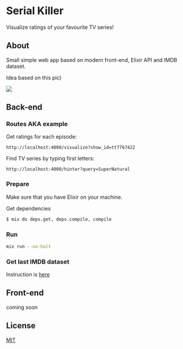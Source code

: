 # Serial Killer

Visualize ratings of your favourite TV series!

## About

Small simple web app based on modern front-end, Elixir API and IMDB dataset.

Idea based on this pic)

![](https://i.pinimg.com/originals/94/e9/59/94e9594246e51e8f6190a7dbdb38dec3.png)

## Back-end

### Routes AKA example

Get ratings for each episode:
```
http://localhost:4000/visualize?show_id=tt7767422
```

Find TV series by typing first letters:
```
http://localhost:4000/hinter?query=SuperNatural
```

### Prepare

Make sure that you have Elixir on your machine.

Get dependencies
```sh
$ mix do deps.get, deps.compile, compile
```

### Run
```sh
mix run --no-halt
```

### Get last IMDB dataset

Instruction is [here](https://gist.github.com/evbogdanov/9b0b11e73458e7e8d646cf7598840f1e)

## Front-end

coming soon

## License
[MIT](https://github.com/IgorPolyakov/imdb/blob/master/LICENSE)
